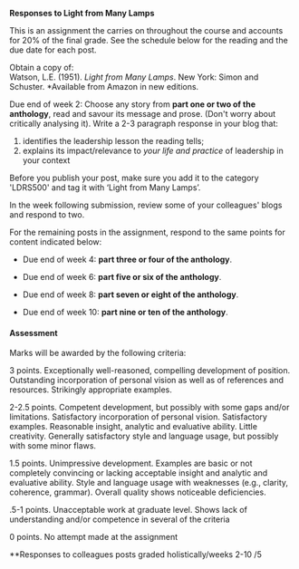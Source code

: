 **Responses to Light from Many Lamps**

This is an assignment the carries on throughout the course and accounts for 20% of the final grade. See the schedule below for the reading and the due date for each post.

Obtain a copy of:  
Watson, L.E. \(1951\). _Light from Many Lamps_. New York: Simon and Schuster. \*Available from Amazon in new editions.

Due end of week 2: Choose any story from **part one or two of the anthology**, read and savour its message and prose. \(Don't worry about critically analysing it\). Write a 2-3 paragraph response in your blog that:

1. identifies the leadership lesson the reading tells;
2. explains its impact/relevance to _your life and practice_ of leadership in your context

Before you publish your post, make sure you add it to the category 'LDRS500' and tag it with ‘Light from Many Lamps’.

In the week following submission, review some of your colleagues' blogs and respond to two.

For the remaining posts in the assignment, respond to the same points for content indicated below:

* Due end of week 4:  **part three or four of the anthology**.

* Due end of week 6:   **part five or six of the anthology**.

* Due end of week 8:  **part seven or eight of the anthology**.

* Due end of week 10:  **part nine or ten of the anthology**.

#### Assessment

Marks will be awarded by the following criteria:

3 points. Exceptionally well-reasoned, compelling development of position. Outstanding incorporation of personal vision as well as of references and resources. Strikingly appropriate examples.

2-2.5 points. Competent development, but possibly with some gaps and/or limitations. Satisfactory incorporation of personal vision. Satisfactory examples. Reasonable insight, analytic and evaluative ability. Little creativity. Generally satisfactory style and language usage, but possibly with some minor flaws.

1.5 points. Unimpressive development. Examples are basic or not completely convincing or lacking acceptable insight and analytic and evaluative ability. Style and language usage with weaknesses \(e.g., clarity, coherence, grammar\). Overall quality shows noticeable deficiencies.

.5-1 points. Unacceptable work at graduate level. Shows lack of understanding and/or competence in several of the criteria

0 points. No attempt made at the assignment

\*\*Responses to colleagues posts graded holistically/weeks 2-10 /5

